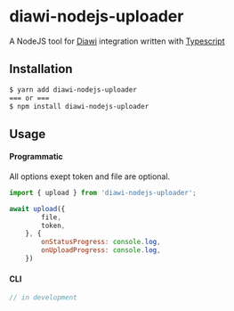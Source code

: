 # diawi-nodejs-uploader

A NodeJS tool for [Diawi](diawi.com) integration written with [Typescript](https://www.typescriptlang.org/)
## Installation

```sh
$ yarn add diawi-nodejs-uploader
=== or ===
$ npm install diawi-nodejs-uploader
```

## Usage

#### Programmatic

All options exept token and file are optional.

```js
import { upload } from 'diawi-nodejs-uploader';

await upload({
        file,
        token,
    }, {
        onStatusProgress: console.log,
        onUploadProgress: console.log,
    })
```

#### CLI

```js
// in development
```

